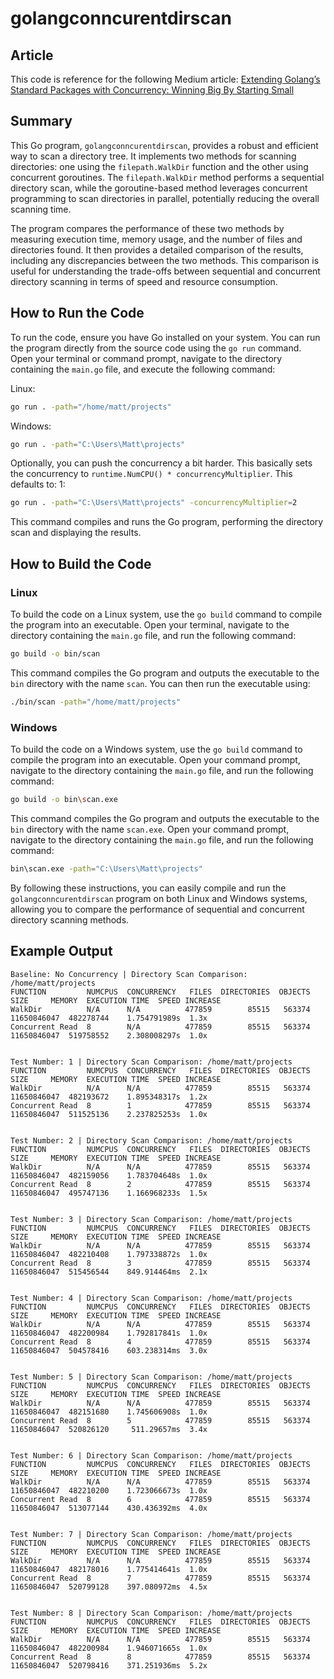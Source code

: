 # golangconncurentdirscan

## Article
This code is reference for the following Medium article: [Extending Golang’s Standard Packages with Concurrency: Winning Big By Starting Small](https://levelup.gitconnected.com/extending-golangs-standard-packages-with-concurrency-winning-big-by-starting-small-8ba5e5ae163c)

## Summary

This Go program, `golangconncurentdirscan`, provides a robust and efficient way to scan a directory tree. It implements two methods for scanning directories: one using the `filepath.WalkDir` function and the other using concurrent goroutines. The `filepath.WalkDir` method performs a sequential directory scan, while the goroutine-based method leverages concurrent programming to scan directories in parallel, potentially reducing the overall scanning time.

The program compares the performance of these two methods by measuring execution time, memory usage, and the number of files and directories found. It then provides a detailed comparison of the results, including any discrepancies between the two methods. This comparison is useful for understanding the trade-offs between sequential and concurrent directory scanning in terms of speed and resource consumption.

## How to Run the Code

To run the code, ensure you have Go installed on your system. You can run the program directly from the source code using the `go run` command. Open your terminal or command prompt, navigate to the directory containing the `main.go` file, and execute the following command:

Linux:
```sh
go run . -path="/home/matt/projects"
```

Windows:
```sh
go run . -path="C:\Users\Matt\projects"
```

Optionally, you can push the concurrency a bit harder. This basically sets the concurrency to `runtime.NumCPU() * concurrencyMultiplier`. This defaults to: 1:
```sh
go run . -path="C:\Users\Matt\projects" -concurrencyMultiplier=2
```

This command compiles and runs the Go program, performing the directory scan and displaying the results.

## How to Build the Code

### Linux

To build the code on a Linux system, use the `go build` command to compile the program into an executable. Open your terminal, navigate to the directory containing the `main.go` file, and run the following command:

```sh
go build -o bin/scan
```

This command compiles the Go program and outputs the executable to the `bin` directory with the name `scan`. You can then run the executable using:

```sh
./bin/scan -path="/home/matt/projects"
```

### Windows

To build the code on a Windows system, use the `go build` command to compile the program into an executable. Open your command prompt, navigate to the directory containing the `main.go` file, and run the following command:

```sh
go build -o bin\scan.exe
```

This command compiles the Go program and outputs the executable to the `bin` directory with the name `scan.exe`. Open your command prompt, navigate to the directory containing the `main.go` file, and run the following command:

```sh
bin\scan.exe -path="C:\Users\Matt\projects"
```

By following these instructions, you can easily compile and run the `golangconncurentdirscan` program on both Linux and Windows systems, allowing you to compare the performance of sequential and concurrent directory scanning methods.

## Example Output


 ```
 Baseline: No Concurrency | Directory Scan Comparison: /home/matt/projects
 FUNCTION         NUMCPUS  CONCURRENCY   FILES  DIRECTORIES  OBJECTS         SIZE     MEMORY  EXECUTION TIME  SPEED INCREASE
 WalkDir          N/A      N/A          477859        85515   563374  11650846047  482278744    1.754791989s  1.3x
 Concurrent Read  8        N/A          477859        85515   563374  11650846047  519758552    2.308008297s  1.0x


 Test Number: 1 | Directory Scan Comparison: /home/matt/projects
 FUNCTION         NUMCPUS  CONCURRENCY   FILES  DIRECTORIES  OBJECTS         SIZE     MEMORY  EXECUTION TIME  SPEED INCREASE
 WalkDir          N/A      N/A          477859        85515   563374  11650846047  482193672    1.895348317s  1.2x
 Concurrent Read  8        1            477859        85515   563374  11650846047  511525136    2.237825253s  1.0x


 Test Number: 2 | Directory Scan Comparison: /home/matt/projects
 FUNCTION         NUMCPUS  CONCURRENCY   FILES  DIRECTORIES  OBJECTS         SIZE     MEMORY  EXECUTION TIME  SPEED INCREASE
 WalkDir          N/A      N/A          477859        85515   563374  11650846047  482159056    1.783704648s  1.0x
 Concurrent Read  8        2            477859        85515   563374  11650846047  495747136    1.166968233s  1.5x


 Test Number: 3 | Directory Scan Comparison: /home/matt/projects
 FUNCTION         NUMCPUS  CONCURRENCY   FILES  DIRECTORIES  OBJECTS         SIZE     MEMORY  EXECUTION TIME  SPEED INCREASE
 WalkDir          N/A      N/A          477859        85515   563374  11650846047  482210408    1.797338872s  1.0x
 Concurrent Read  8        3            477859        85515   563374  11650846047  515456544    849.914464ms  2.1x


 Test Number: 4 | Directory Scan Comparison: /home/matt/projects
 FUNCTION         NUMCPUS  CONCURRENCY   FILES  DIRECTORIES  OBJECTS         SIZE     MEMORY  EXECUTION TIME  SPEED INCREASE
 WalkDir          N/A      N/A          477859        85515   563374  11650846047  482200984    1.792817841s  1.0x
 Concurrent Read  8        4            477859        85515   563374  11650846047  504578416    603.238314ms  3.0x


 Test Number: 5 | Directory Scan Comparison: /home/matt/projects
 FUNCTION         NUMCPUS  CONCURRENCY   FILES  DIRECTORIES  OBJECTS         SIZE     MEMORY  EXECUTION TIME  SPEED INCREASE
 WalkDir          N/A      N/A          477859        85515   563374  11650846047  482151680    1.745606908s  1.0x
 Concurrent Read  8        5            477859        85515   563374  11650846047  520826120     511.29657ms  3.4x


 Test Number: 6 | Directory Scan Comparison: /home/matt/projects
 FUNCTION         NUMCPUS  CONCURRENCY   FILES  DIRECTORIES  OBJECTS         SIZE     MEMORY  EXECUTION TIME  SPEED INCREASE
 WalkDir          N/A      N/A          477859        85515   563374  11650846047  482210200    1.723066673s  1.0x
 Concurrent Read  8        6            477859        85515   563374  11650846047  513077144    430.436392ms  4.0x


 Test Number: 7 | Directory Scan Comparison: /home/matt/projects
 FUNCTION         NUMCPUS  CONCURRENCY   FILES  DIRECTORIES  OBJECTS         SIZE     MEMORY  EXECUTION TIME  SPEED INCREASE
 WalkDir          N/A      N/A          477859        85515   563374  11650846047  482178016    1.775414641s  1.0x
 Concurrent Read  8        7            477859        85515   563374  11650846047  520799128    397.080972ms  4.5x


 Test Number: 8 | Directory Scan Comparison: /home/matt/projects
 FUNCTION         NUMCPUS  CONCURRENCY   FILES  DIRECTORIES  OBJECTS         SIZE     MEMORY  EXECUTION TIME  SPEED INCREASE
 WalkDir          N/A      N/A          477859        85515   563374  11650846047  482200984    1.946071665s  1.0x
 Concurrent Read  8        8            477859        85515   563374  11650846047  520798416    371.251936ms  5.2x

 ```